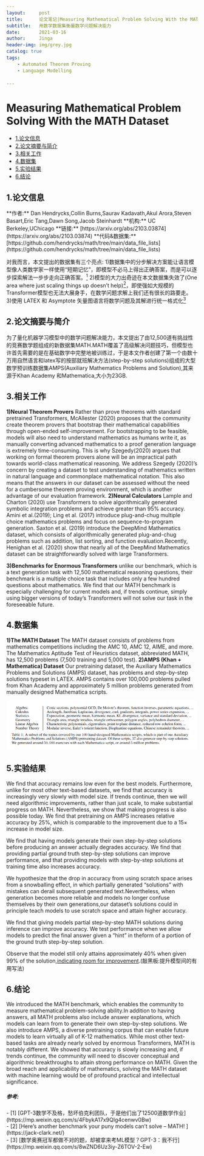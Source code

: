 ```yaml
---
layout:     post
title:      论文笔记|Measuring Mathematical Problem Solving With the MATH Dataset
subtitle:   用数学数据集衡量数学问题解决能力
date:       2021-03-16
author:     Jinga
header-img: img/grey.jpg
catalog: true
tags:
    - Automated Theorem Proving
    - Language Modelling

---
```


# Measuring Mathematical Problem Solving With the MATH Dataset

* [1.论文信息](#1)
* [2.论文摘要与简介](#2)
* [3.相关工作](#3)
* [4.数据集](#4)
* [5.实验结果](#5)
* [6.结论](#6)

<h2 id="1">1.论文信息</h2>
**作者:** Dan Hendrycks,Collin Burns,Saurav Kadavath,Akul Arora,Steven Basart,Eric Tang,Dawn Song,Jacob Steinhardt
**机构:** UC Berkeley,UChicago 
**链接:** [https://arxiv.org/abs/2103.03874](https://arxiv.org/abs/2103.03874)
**代码&数据集:** [https://github.com/hendrycks/math/tree/main/data_file_lists](https://github.com/hendrycks/math/tree/main/data_file_lists)

对我而言，本文提出的数据集有三个亮点:
1)数据集中的分步解决方案能让语言模型像人类数学家一样使用“短期记忆”，即模型不必马上得出正确答案，而是可以逐步探索解法一步步走向正确答案。[<sup>1</sup>](#refer-anchor-1)
2)模型的大力出奇迹在本文数据集失效了(One area where just scaling things up doesn’t help)[<sup>2</sup>](#refer-anchor-2)，即使强如大规模的Transformer模型也无法大展身手，在数学问题求解上我们还有很长的路要走。
3)使用 LATEX 和 Asymptote 矢量图语言将数学问题及其解进行统一格式化[<sup>3</sup>](#refer-anchor-3)

<h2 id="2">2.论文摘要与简介</h2>
为了量化机器学习模型中的数学问题解决能力，本文提出了由12,500道有挑战性的竞赛数学题组成的新数据集MATH.MATH覆盖了高级解决问题技巧，但模型也许首先需要的是在基础数学中完整地被训练过，于是本文作者创建了第一个由数十万用自然语言和latex写的按部就班解决方法(step-by-step solutions)组成的大型数学预训练数据集AMPS(Auxiliary Mathematics Problems and Solution),其来源于Khan Academy 和Mathematica,大小为23GB.


<h2 id="3">3.相关工作</h2>

**1)Neural Theorem Provers**
Rather than prove theorems with standard pretrained Transformers, McAllester (2020) proposes that the community create theorem provers that bootstrap their mathematical capabilities through open-ended self-improvement.  For bootstrapping to be feasible, models will also need to understand mathematics as humans write it, as manually converting advanced mathematics to a proof generation language is extremely time-consuming. This is why Szegedy(2020) argues that working on formal theorem provers alone will be an impractical path towards world-class mathematical reasoning. We address Szegedy (2020)’s concern by creating a dataset to test understanding of mathematics written in natural language and commonplace mathematical notation.   This also means that the answers in our dataset can be assessed without the need for a cumbersome theorem proving environment, which is another advantage of our evaluation framework.
**2)Neural  Calculators**
Lample and Charton (2020) use Transformers to solve algorithmically generated symbolic integration problems and achieve greater than 95% accuracy. Amini et al.(2019); Ling et al. (2017) introduce plug-and-chug multiple choice mathematics problems and focus on sequence-to-program generation. Saxton et al. (2019) introduce the DeepMind Mathematics dataset, which consists of algorithmically generated plug-and-chug problems such as addition, list sorting, and function evaluation.Recently, Henighan et al. (2020) show that nearly all of the DeepMind Mathematics dataset can be straightforwardly solved with large Transformers.

**3)Benchmarks for Enormous Transformers**
unlike our benchmark, which is a text generation task with 12,500 mathematical reasoning questions, their benchmark is a multiple choice task that includes only a few hundred questions about mathematics. We find that our MATH benchmark is especially challenging for current models and, if trends continue, simply using bigger versions of today’s Transformers will not solve our task in the foreseeable future.

<h2 id="4">4.数据集</h2>

**1)The MATH Dataset**
The MATH dataset consists of problems from mathematics competitions including the AMC 10, AMC 12, AIME, and more.
The Mathematics Aptitude Test of Heuristics dataset, abbreviated MATH, has 12,500 problems (7,500 training and 5,000 test). 
**2)AMPS (Khan + Mathematica) Dataset**
Our pretraining dataset, the Auxiliary Mathematics Problems and Solutions (AMPS) dataset, has problems and step-by-step solutions typeset in LATEX. AMPS contains over 100,000 problems pulled from Khan Academy and approximately 5 million problems generated from manually designed Mathematica scripts.

![topics.png](./post_img/20210316topics.png)


<h2 id="5">5.实验结果</h2>
We find that accuracy remains low even for the best models. Furthermore, unlike for most other text-based datasets, we find that accuracy is increasingly very slowly with model size. If trends continue, then we will need algorithmic improvements, rather than just scale, to make substantial progress on MATH. Nevertheless, we show that making progress is also possible today. We find that pretraining on AMPS increases relative accuracy by 25%, which is comparable to the improvement due to a 15× increase in model size.

We find that having models generate their own step-by-step solutions before producing an answer actually degrades accuracy. We find that providing partial ground truth step-by-step solutions can improve performance, and that providing models with step-by-step solutions at training time also increases accuracy.

We hypothesize that the drop in accuracy from using scratch space arises from a snowballing effect, in which partially generated “solutions” with mistakes can derail subsequent generated text.Nevertheless, when generation becomes more reliable and models no longer confuse themselves by their own generations,our dataset’s solutions could in principle teach models to use scratch space and attain higher accuracy.

We find that giving models partial step-by-step MATH solutions during inference can improve accuracy.  We test performance when we allow models to predict the final answer given a “hint” in theform of a portion of the ground truth step-by-step solution. 

Observe that the model still only attains approximately 40% when given 99% of the solution,<u>indicating room for improvement</u>.(敲黑板:提升模型间的有用写法)

<h2 id="6">6.结论</h2>
We introduced the MATH benchmark, which enables the community to measure mathematical problem-solving ability.In addition to having answers, all MATH problems also include answer explanations, which models can learn from to generate their own step-by-step solutions.  We also introduce AMPS, a diverse pretraining corpus that can enable future models to learn virtually all of K-12 mathematics. While most other text-based tasks are already nearly solved by enormous Transformers, MATH is notably different.  We showed that accuracy is slowly increasing and, if trends continue, the community will need to discover conceptual and algorithmic breakthroughs to attain strong performance on MATH. Given the broad reach and applicability of mathematics, solving the MATH dataset with machine learning would be of profound practical and intellectual significance.


##### 参考:
<div id="refer-anchor-1"></div>
- [1] [GPT-3数学不及格，愁坏伯克利团队，于是他们出了12500道数学作业](https://mp.weixin.qq.com/s/4FbykA17x9QIg4cenwv0Bw)
<div id="refer-anchor-2"></div>
- [2] [Here’s another benchmark your puny models can’t solve – MATH!
](https://jack-clark.net/)
<div id="refer-anchor-3"></div>
- [3] [数学奥赛冠军都做不对的题，却被拿来考ML模型？GPT-3：我不行](https://mp.weixin.qq.com/s/8wZND6Uz3iy-Z6TOV-2-Ew)